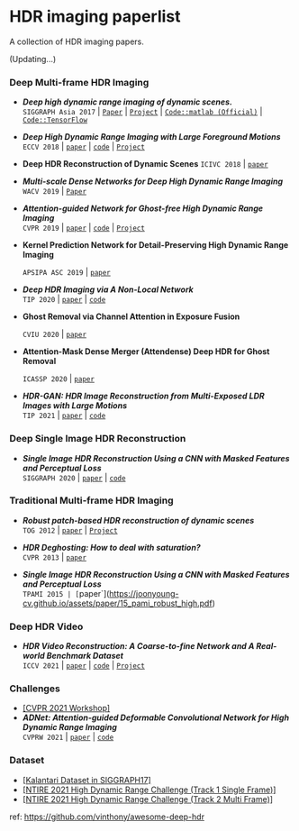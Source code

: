 # HDR imaging paperlist

A collection of HDR imaging papers.

(Updating...)


### Deep Multi-frame HDR Imaging

* **_Deep high dynamic range imaging of dynamic scenes._** <br>
  `SIGGRAPH Asia 2017` | [`Paper`](https://cseweb.ucsd.edu/~viscomp/projects/SIG17HDR/PaperData/SIGGRAPH17_HDR.pdf) | [`Project`](http://viscomp.ucsd.edu/projects/SIG17HDR/) | [`Code::matlab (Official)`](https://cseweb.ucsd.edu/~viscomp/projects/SIG17HDR/PaperData/SIGGRAPH17_HDR_Code_v1.0.zip) | [`Code::TensorFlow`](https://github.com/TH3CHARLie/deep-high-dynamic-range)<br>

* **_Deep High Dynamic Range Imaging with Large Foreground Motions_**  <br>
  `ECCV 2018` | [`paper`](https://www.ecva.net/papers/eccv_2018/papers_ECCV/papers/Shangzhe_Wu_Deep_High_Dynamic_ECCV_2018_paper.pdf) | [`code`](https://github.com/elliottwu/DeepHDR) | [`Project`](https://elliottwu.com/projects/hdr/) 

* **Deep HDR Reconstruction of Dynamic Scenes**
  `ICIVC 2018` | [`paper`](https://ieeexplore.ieee.org/abstract/document/8492856)

* **_Multi-scale Dense Networks for Deep High Dynamic Range Imaging_** <br>
  `WACV 2019`  | [`Paper`](https://ieeexplore.ieee.org/document/8658831)

* **_Attention-guided Network for Ghost-free High Dynamic Range Imaging_** <br>
  `CVPR 2019` | [`paper`](https://arxiv.org/abs/1904.10293) | [`code`](https://github.com/qingsenyangit/AHDRNet) | [`Project`](https://donggong1.github.io/ahdr.html)

* **Kernel Prediction Network for Detail-Preserving High Dynamic Range Imaging**

  `APSIPA ASC 2019` | [`paper`](https://ieeexplore.ieee.org/document/9023217)

* **_Deep HDR Imaging via A Non-Local Network_** <br>
  `TIP 2020` | [`paper`](https://ieeexplore.ieee.org/abstract/document/8989959) | [`code`](https://github.com/tuvovan/NHDRRNet)

* **Ghost Removal via Channel Attention in Exposure Fusion**

  `CVIU 2020` | [`paper`](https://www.sciencedirect.com/science/article/pii/S1077314220301132)

* **Attention-Mask Dense Merger (Attendense) Deep HDR for Ghost Removal**

  `ICASSP 2020` | [`paper`](https://ieeexplore.ieee.org/abstract/document/9053180)

* **_HDR-GAN: HDR Image Reconstruction from Multi-Exposed LDR Images with Large Motions_** <br>
  `TIP 2021` | [`paper`](https://arxiv.org/abs/2007.01628) | [`code`](https://github.com/nonu116/HDR-GAN)

### Deep Single Image HDR Reconstruction

* **_Single Image HDR Reconstruction Using a CNN with Masked Features and Perceptual Loss_** <br>
  `SIGGRAPH 2020` | [`paper`](https://arxiv.org/abs/2005.07335) | [`code`](https://github.com/marcelsan/Deep-HdrReconstruction)

### Traditional Multi-frame HDR Imaging

* **_Robust patch-based HDR reconstruction of dynamic scenes_** <br>
  `TOG 2012` | [`paper`](https://people.engr.tamu.edu/nimak/Data/SIGASIA12_HDR_PatchBasedReconstruction_LoRes.pdf) | [`Project`](https://web.ece.ucsb.edu/~psen/hdrvideo)

* **_HDR Deghosting: How to deal with saturation?_** <br>
  `CVPR 2013` | [`paper`](http://citeseerx.ist.psu.edu/viewdoc/download?doi=10.1.1.365.7215&rep=rep1&type=pdf) 
* **_Single Image HDR Reconstruction Using a CNN with Masked Features and Perceptual Loss_** <br>
  `TPAMI 2015 | [`paper`](https://joonyoung-cv.github.io/assets/paper/15_pami_robust_high.pdf) 

### Deep HDR Video

* **_HDR Video Reconstruction: A Coarse-to-fine Network and A Real-world Benchmark Dataset_** <br>
  `ICCV 2021` | [`paper`](https://arxiv.org/abs/2103.14943) | [`code`](https://github.com/guanyingc/DeepHDRVideo) | [`Project`](https://guanyingc.github.io/DeepHDRVideo/)


### Challenges

* [[CVPR 2021 Workshop]](https://arxiv.org/abs/2106.01439)
* **_ADNet: Attention-guided Deformable Convolutional Network for High Dynamic Range Imaging_** <br>
  `CVPRW 2021` | [`paper`](https://arxiv.org/pdf/2105.10697.pdf) | [`code`](https://github.com/liuzhen03/ADNet)

### Dataset

* [[Kalantari Dataset in SIGGRAPH17]](https://cseweb.ucsd.edu/~viscomp/projects/SIG17HDR/)
* [[NTIRE 2021 High Dynamic Range Challenge (Track 1 Single Frame)]](https://competitions.codalab.org/competitions/28161#participate-get-data)
* [[NTIRE 2021 High Dynamic Range Challenge (Track 2 Multi Frame)]](https://competitions.codalab.org/competitions/28162)



ref:
https://github.com/vinthony/awesome-deep-hdr
